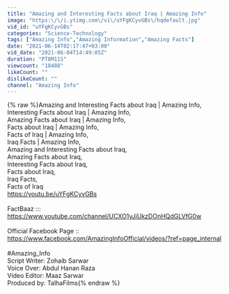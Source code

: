```yaml
---
title: "Amazing and Interesting Facts about Iraq | Amazing Info"
image: "https:\/\/i.ytimg.com\/vi\/uYFgKCyvGBs\/hqdefault.jpg"
vid_id: "uYFgKCyvGBs"
categories: "Science-Technology"
tags: ["Amazing Info","Amazing Information","Amazing Facts"]
date: "2021-06-14T02:17:47+03:00"
vid_date: "2021-06-04T14:49:05Z"
duration: "PT8M11S"
viewcount: "18488"
likeCount: ""
dislikeCount: ""
channel: "Amazing Info"
---
```

{% raw %}Amazing and Interesting Facts about Iraq | Amazing Info,<br />Interesting Facts about Iraq | Amazing Info,<br />Amazing Facts about Iraq | Amazing Info,<br />Facts about Iraq | Amazing Info,<br />Facts of Iraq | Amazing Info,<br />Iraq Facts | Amazing Info,<br />Amazing and Interesting Facts about Iraq,<br />Amazing Facts about Iraq,<br />Interesting Facts about Iraq,<br />Facts about Iraq,<br />Iraq Facts,<br />Facts of Iraq<br /><a rel="nofollow" target="blank" href="https://youtu.be/uYFgKCyvGBs">https://youtu.be/uYFgKCyvGBs</a><br /><br />FactBaaz ::: <a rel="nofollow" target="blank" href="https://www.youtube.com/channel/UCXO1yJiUkzDOnHQdGLVfG0w">https://www.youtube.com/channel/UCXO1yJiUkzDOnHQdGLVfG0w</a><br /><br />Official Facebook Page :: <a rel="nofollow" target="blank" href="https://www.facebook.com/AmazingInfoOfficial/videos/?ref=page_internal">https://www.facebook.com/AmazingInfoOfficial/videos/?ref=page_internal</a><br /><br />#Amazing_Info<br />Script Writer: Zohaib Sarwar<br />Voice Over:  Abdul Hanan Raza<br />Video Editor: Maaz Sarwar <br />Produced by: TalhaFilms{% endraw %}
